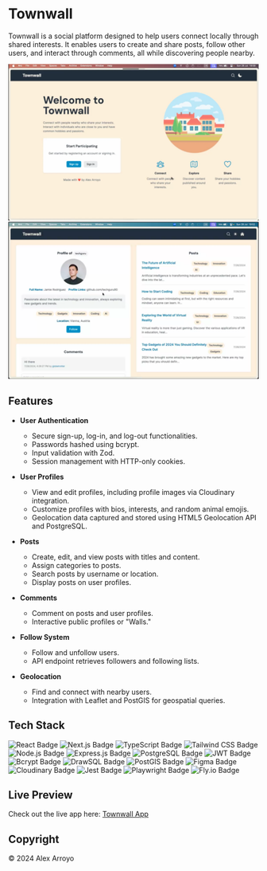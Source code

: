 # Townwall

Townwall is a social platform designed to help users connect locally through shared interests. It enables users to create and share posts, follow other users, and interact through comments, all while discovering people nearby.

![Screenshot 1](public/screenshot1.png)
![Screenshot 2](public/screenshot2.png)

## Features

- **User Authentication**

  - Secure sign-up, log-in, and log-out functionalities.
  - Passwords hashed using bcrypt.
  - Input validation with Zod.
  - Session management with HTTP-only cookies.

- **User Profiles**

  - View and edit profiles, including profile images via Cloudinary integration.
  - Customize profiles with bios, interests, and random animal emojis.
  - Geolocation data captured and stored using HTML5 Geolocation API and PostgreSQL.

- **Posts**

  - Create, edit, and view posts with titles and content.
  - Assign categories to posts.
  - Search posts by username or location.
  - Display posts on user profiles.

- **Comments**

  - Comment on posts and user profiles.
  - Interactive public profiles or "Walls."

- **Follow System**

  - Follow and unfollow users.
  - API endpoint retrieves followers and following lists.

- **Geolocation**
  - Find and connect with nearby users.
  - Integration with Leaflet and PostGIS for geospatial queries.

## Tech Stack

![React Badge](https://img.shields.io/badge/React-61DAFB?style=flat&logo=react&logoColor=white)
![Next.js Badge](https://img.shields.io/badge/Next.js-000000?style=flat&logo=next.js&logoColor=white)
![TypeScript Badge](https://img.shields.io/badge/TypeScript-3178C6?style=flat&logo=typescript&logoColor=white)
![Tailwind CSS Badge](https://img.shields.io/badge/Tailwind_CSS-06B6D4?style=flat&logo=tailwind-css&logoColor=white)
![Node.js Badge](https://img.shields.io/badge/Node.js-339933?style=flat&logo=node.js&logoColor=white)
![Express.js Badge](https://img.shields.io/badge/Express.js-000000?style=flat&logo=express&logoColor=white)
![PostgreSQL Badge](https://img.shields.io/badge/PostgreSQL-4169E1?style=flat&logo=postgresql&logoColor=white)
![JWT Badge](https://img.shields.io/badge/JWT-000000?style=flat&logo=json-web-tokens&logoColor=white)
![Bcrypt Badge](https://img.shields.io/badge/bcrypt-000000?style=flat&logo=python&logoColor=white)
![DrawSQL Badge](https://img.shields.io/badge/DrawSQL-000000?style=flat&logo=drawio&logoColor=white)
![PostGIS Badge](https://img.shields.io/badge/PostGIS-003D34?style=flat&logo=postgis&logoColor=white)
![Figma Badge](https://img.shields.io/badge/Figma-F24E1E?style=flat&logo=figma&logoColor=white)
![Cloudinary Badge](https://img.shields.io/badge/Cloudinary-FFFFFF?style=flat&logo=cloudinary&logoColor=white)
![Jest Badge](https://img.shields.io/badge/Jest-C21325?style=flat&logo=jest&logoColor=white)
![Playwright Badge](https://img.shields.io/badge/Playwright-000000?style=flat&logo=playwright&logoColor=white)
![Fly.io Badge](https://img.shields.io/badge/Fly.io-000000?style=flat&logo=fly&logoColor=white)

## Live Preview

Check out the live app here: [Townwall App](https://townwall.fly.dev)

## Copyright

© 2024 Alex Arroyo
